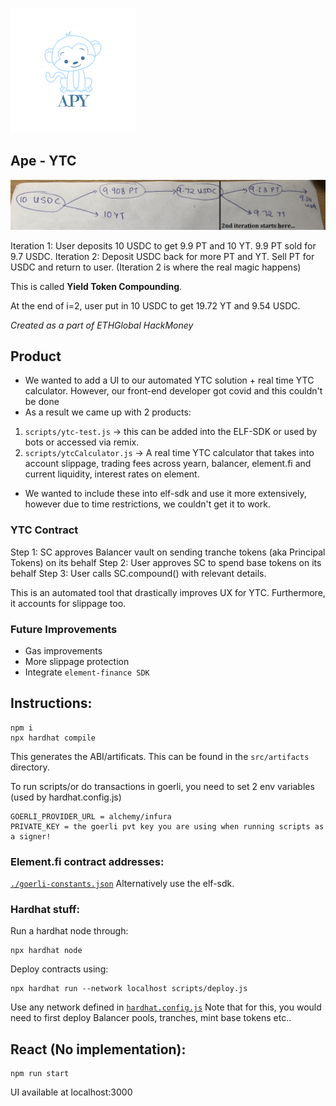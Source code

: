 ![APe](./images/ape.png)
## Ape - YTC

![YTC](./images/ytc-representation.jpg)

Iteration 1: User deposits 10 USDC to get 9.9 PT and 10 YT. 9.9 PT sold for 9.7 USDC. 
Iteration 2: Deposit USDC back for more PT and YT. Sell PT for USDC and return to user.
(Iteration 2 is where the real magic happens)

This is called **Yield Token Compounding**.

At the end of i=2, user put in 10 USDC to get 19.72 YT and 9.54 USDC.

*Created as a part of ETHGlobal HackMoney*

## Product
* We wanted to add a UI to our automated YTC solution + real time YTC calculator. However, our front-end developer got covid and this couldn't be done
* As a result we came up with 2 products:
1. `scripts/ytc-test.js` -> this can be added into the ELF-SDK or used by bots or accessed via remix.
2. `scripts/ytcCalculator.js` -> A real time YTC calculator that takes into account slippage, trading fees across yearn, balancer, element.fi and current liquidity, interest rates on element.

* We wanted to include these into elf-sdk and use it more extensively, however due to time restrictions, we couldn't get it to work.

### YTC Contract
Step 1: SC approves Balancer vault on sending tranche tokens (aka Principal Tokens) on its behalf
Step 2: User approves SC to spend base tokens on its behalf
Step 3: User calls SC.compound() with relevant details.

This is an automated tool that drastically improves UX for YTC. Furthermore, it accounts for slippage too.

### Future Improvements
* Gas improvements
* More slippage protection
* Integrate `element-finance SDK`

## Instructions:
```
npm i
npx hardhat compile
```

This generates the ABI/artificats. This can be found in the `src/artifacts` directory.


To run scripts/or do transactions in goerli, you need to set 2 env variables (used by hardhat.config.js)
```
GOERLI_PROVIDER_URL = alchemy/infura
PRIVATE_KEY = the goerli pvt key you are using when running scripts as a signer!
```

### Element.fi contract addresses:
[`./goerli-constants.json`](./goerli-constants.json)
Alternatively use the elf-sdk.

### Hardhat stuff:
Run a hardhat node through:
```
npx hardhat node
```

Deploy contracts using:
```
npx hardhat run --network localhost scripts/deploy.js
```
Use any network defined in [`hardhat.config.js`](./hardhat.config.js)
Note that for this, you would need to first deploy Balancer pools, tranches, mint base tokens etc..

## React (No implementation):
```
npm run start
```
UI available at localhost:3000

